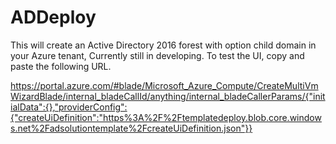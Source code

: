 # ADDeploy
This will create an Active Directory 2016 forest with option child domain in your Azure tenant, Currently still in developing.
To test the UI, copy and paste the following URL.

https://portal.azure.com/#blade/Microsoft_Azure_Compute/CreateMultiVmWizardBlade/internal_bladeCallId/anything/internal_bladeCallerParams/{"initialData":{},"providerConfig":{"createUiDefinition":"https%3A%2F%2Ftemplatedeploy.blob.core.windows.net%2Fadsolutiontemplate%2FcreateUiDefinition.json"}}
